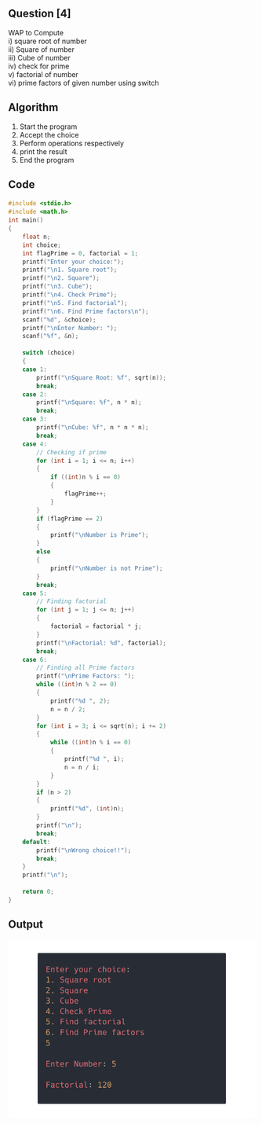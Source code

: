 <!-- Use CTRL+K+V if you are in VS code -->

## Question [4]

WAP to Compute <br>
i) square root of number <br>
ii) Square of number<br>
iii) Cube of number <br>
iv) check for prime<br>
v) factorial of number <br>
vi) prime factors of given number using switch<br>

## Algorithm

1. Start the program
2. Accept the choice
3. Perform operations respectively
4. print the result
5. End the program

## Code

```c
#include <stdio.h>
#include <math.h>
int main()
{
    float n;
    int choice;
    int flagPrime = 0, factorial = 1;
    printf("Enter your choice:");
    printf("\n1. Square root");
    printf("\n2. Square");
    printf("\n3. Cube");
    printf("\n4. Check Prime");
    printf("\n5. Find factorial");
    printf("\n6. Find Prime factors\n");
    scanf("%d", &choice);
    printf("\nEnter Number: ");
    scanf("%f", &n);

    switch (choice)
    {
    case 1:
        printf("\nSquare Root: %f", sqrt(n));
        break;
    case 2:
        printf("\nSquare: %f", n * n);
        break;
    case 3:
        printf("\nCube: %f", n * n * n);
        break;
    case 4:
        // Checking if prime
        for (int i = 1; i <= n; i++)
        {
            if ((int)n % i == 0)
            {
                flagPrime++;
            }
        }
        if (flagPrime == 2)
        {
            printf("\nNumber is Prime");
        }
        else
        {
            printf("\nNumber is not Prime");
        }
        break;
    case 5:
        // Finding factorial
        for (int j = 1; j <= n; j++)
        {
            factorial = factorial * j;
        }
        printf("\nFactorial: %d", factorial);
        break;
    case 6:
        // Finding all Prime factors
        printf("\nPrime Factors: ");
        while ((int)n % 2 == 0)
        {
            printf("%d ", 2);
            n = n / 2;
        }
        for (int i = 3; i <= sqrt(n); i += 2)
        {
            while ((int)n % i == 0)
            {
                printf("%d ", i);
                n = n / i;
            }
        }
        if (n > 2)
        {
            printf("%d", (int)n);
        }
        printf("\n");
        break;
    default:
        printf("\nWrong choice!!");
        break;
    }
    printf("\n");

    return 0;
}
```

## Output

![Output](/src/output/power.png)

<!-- 
Note: if you are using text-editor to view this document I highly recommend you to use vs code or sublime text so its easier to read the contents of the file
VS Code - https://code.visualstudio.com/download
Sublime Text - https://www.sublimetext.com/download 
--!>
